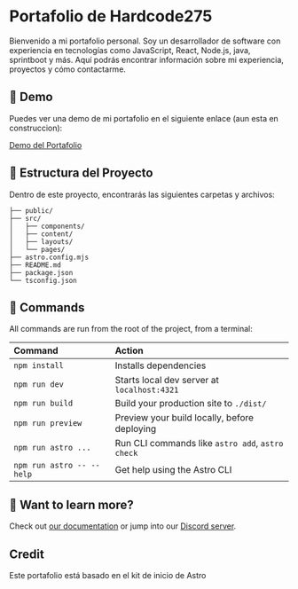 # Portafolio de Hardcode275

Bienvenido a mi portafolio personal. Soy un desarrollador de software con experiencia en tecnologías como JavaScript, React, Node.js, java, sprintboot y más. Aquí podrás encontrar información sobre mi experiencia, proyectos y cómo contactarme.

## 🚀 Demo

Puedes ver una demo de mi portafolio en el siguiente enlace (aun esta en construccion):

[Demo del Portafolio](https://starlit-cupcake-12997f.netlify.app/)

## 📂 Estructura del Proyecto

Dentro de este proyecto, encontrarás las siguientes carpetas y archivos:

```text
├── public/
├── src/
│   ├── components/
│   ├── content/
│   ├── layouts/
│   └── pages/
├── astro.config.mjs
├── README.md
├── package.json
└── tsconfig.json
```
## 🧞 Commands

All commands are run from the root of the project, from a terminal:

| Command                   | Action                                           |
| :------------------------ | :----------------------------------------------- |
| `npm install`             | Installs dependencies                            |
| `npm run dev`             | Starts local dev server at `localhost:4321`      |
| `npm run build`           | Build your production site to `./dist/`          |
| `npm run preview`         | Preview your build locally, before deploying     |
| `npm run astro ...`       | Run CLI commands like `astro add`, `astro check` |
| `npm run astro -- --help` | Get help using the Astro CLI                     |

## 👀 Want to learn more?

Check out [our documentation](https://docs.astro.build) or jump into our [Discord server](https://astro.build/chat).

## Credit

Este portafolio está basado en el kit de inicio de Astro
